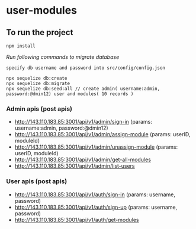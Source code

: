 # user-modules

## To run the project

`npm install`

*Run following commands to migrate database*

`specify db username and password into src/config/config.json`
```
npx sequelize db:create
npx sequelize db:migrate
npx sequelize db:seed:all // create admin( username:admin, password:@dmin12) user and modules( 10 records )

```

### Admin apis (post apis)
- http://143.110.183.85:3001/api/v1/admin/sign-in (params: username:admin, password:@dmin12)
- http://143.110.183.85:3001/api/v1/admin/assign-module (params: userID, moduleId)
- http://143.110.183.85:3001/api/v1/admin/unassign-module (params: userID, moduleId)
- http://143.110.183.85:3001/api/v1/admin/get-all-modules
- http://143.110.183.85:3001/api/v1/admin/list-users

### User apis (post apis)
- http://143.110.183.85:3001/api/v1/auth/sign-in (params: username, password)
- http://143.110.183.85:3001/api/v1/auth/sign-up (params: username, password)
- http://143.110.183.85:3001/api/v1/auth/get-modules
